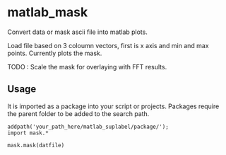 matlab_mask
===============

Convert data or mask ascii file into matlab plots.

Load file based on 3 coloumn vectors, first is x axis and min and max points.
Currently plots the mask.

TODO : Scale the mask for overlaying with FFT results.


Usage
--

It is imported as a package into your script or projects. Packages require the parent folder to be added to the search path.

    addpath('your_path_here/matlab_suplabel/package/');
    import mask.*

    mask.mask(datfile)

